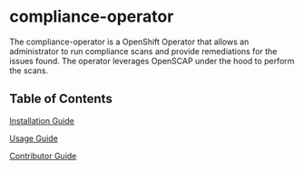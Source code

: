 # compliance-operator

The compliance-operator is a OpenShift Operator that allows an administrator
to run compliance scans and provide remediations for the issues found. The
operator leverages OpenSCAP under the hood to perform the scans.

## Table of Contents

[Installation Guide](doc/install.md)

[Usage Guide](doc/usage.md)

[Contributor Guide](doc/contributor.md)

